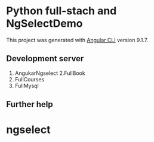 # Python full-stach and NgSelectDemo

This project was generated with [Angular CLI](https://github.com/angular/angular-cli) version 9.1.7.

## Development server
1. AngukarNgselect
2.FullBook
3. FullCourses
4. FullMysql

## Further help

# ngselect
